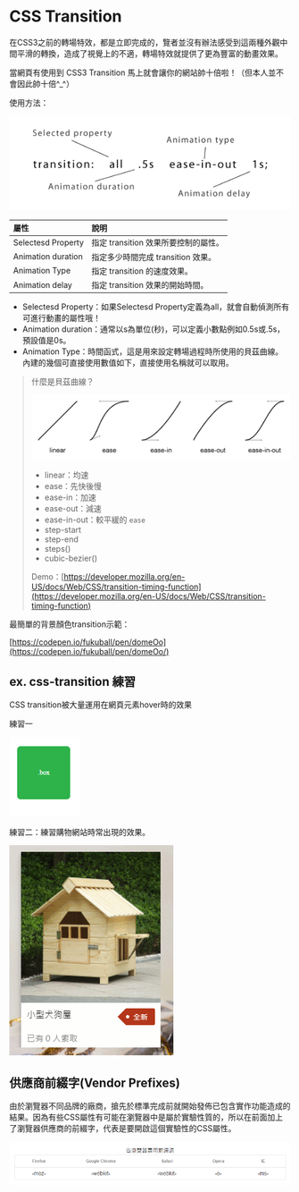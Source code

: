 # CSS Transition

在CSS3之前的轉場特效，都是立即完成的，覽者並沒有辦法感受到這兩種外觀中間平滑的轉換，造成了視覺上的不適，轉場特效就提供了更為豐富的動畫效果。

當網頁有使用到 CSS3 Transition 馬上就會讓你的網站帥十倍啦！（但本人並不會因此帥十倍^\_^）

使用方法：

![](../.gitbook/assets/css-transition.jpg)

| 屬性 | 說明 |
| :--- | :--- |
| Selectesd Property | 指定 transition 效果所要控制的屬性。 |
| Animation duration | 指定多少時間完成 transition 效果。 |
| Animation Type | 指定 transition 的速度效果。 |
| Animation delay | 指定 transition 效果的開始時間。 |

* Selectesd Property：如果Selectesd Property定義為all，就會自動偵測所有可進行動畫的屬性哦！
* Animation duration：通常以s為單位\(秒\)，可以定義小數點例如0.5s或.5s，預設值是0s。
* Animation Type：時間函式，這是用來設定轉場過程時所使用的貝茲曲線。內建的幾個可直接使用數值如下，直接使用名稱就可以取用。

> 什麼是貝茲曲線？ 
>
>
>
> ![](../.gitbook/assets/image.png)
>
> * linear：均速
> * ease：先快後慢
> * ease-in：加速
> * ease-out：減速
> * ease-in-out：較平緩的 `ease`
> * step-start
> * step-end
> * steps\(\)
> * cubic-bezier\(\)
>
> Demo：[https://developer.mozilla.org/en-US/docs/Web/CSS/transition-timing-function](https://developer.mozilla.org/en-US/docs/Web/CSS/transition-timing-function)



最簡單的背景顏色transition示範：

[https://codepen.io/fukuball/pen/domeOo](https://codepen.io/fukuball/pen/domeOo/)

## ex. css-transition 練習

CSS transition被大量運用在網頁元素hover時的效果 

練習一

![](../.gitbook/assets/transition-demo-2.gif)

練習二：練習購物網站時常出現的效果。

![](../.gitbook/assets/transition-demo.gif)

## 供應商前綴字\(Vendor Prefixes\)

由於瀏覽器不同品牌的廠商，搶先於標準完成前就開始發佈已包含實作功能造成的結果。因為有些CSS屬性有可能在瀏覽器中是屬於實驗性質的，所以在前面加上了瀏覽器供應商的前綴字，代表是要開啟這個實驗性的CSS屬性。

![](../.gitbook/assets/browser.png)

